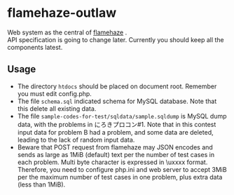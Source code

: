 # flamehaze-outlaw

Web system as the central of [flamehaze](https://github.com/nhirokinet/flamehaze)  .  
API specification is going to change later. Currently you should keep all the components latest.

## Usage

- The directory `htdocs` should be placed on document root. Remember you must edit config.php.
- The file `schema.sql` indicated schema for MySQL database. Note that this delete all existing data.
- The file `sample-codes-for-test/sqldata/sample.sqldump` is MySQL dump data, with the problems in にろきプロコン#1. Note that in this contest input data for problem B had a problem, and some data are deleted, leading to the lack of random input data.  
- Beware that POST request from flamehaze may JSON encodes and sends as large as 1MiB (default) text per the number of test cases in each problem. Multi byte character is expressed in \uxxxx format. Therefore, you need to configure php.ini and web server to accept 3MiB per the maximum number of test cases in one problem, plus extra data (less than 1MiB).
